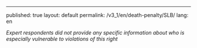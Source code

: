 ---
published: true
layout: default
permalink: /v3_1/en/death-penalty/SLB/
lang: en

_Expert respondents did not provide any specific information about who is especially vulnerable to violations of this right_
